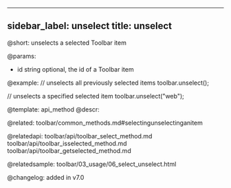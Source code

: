 
---
sidebar_label: unselect
title: unselect
---          

@short: unselects a selected Toolbar item


@params:
- id	string  optional, the id of a Toolbar item



@example:
// unselects all previously selected items
toolbar.unselect();
 
// unselects a specified selected item
toolbar.unselect("web");


@template: api_method
@descr:

@related: toolbar/common_methods.md#selectingunselectinganitem

@relatedapi:
toolbar/api/toolbar_select_method.md
toolbar/api/toolbar_isselected_method.md
toolbar/api/toolbar_getselected_method.md

@relatedsample:
toolbar/03_usage/06_select_unselect.html

@changelog:
added in v7.0

